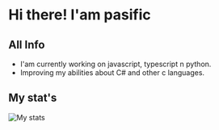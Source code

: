 # Hi there! I'am pasific
## All Info
- I'am currently working on javascript, typescript n python.
- Improving my abilities about C# and other c languages.
## My stat's
![My stats](https://github-readme-stats.vercel.app/api?username=thepasific&show_icons=true&theme=radical)
